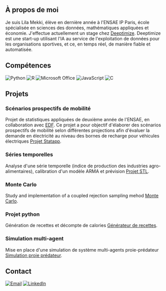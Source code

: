 
## À propos de moi
Je suis Lila Mekki, élève en dernière année à l'ENSAE IP Paris, école spécialisée en sciences des données, mathématiques appliquées et économie. 
J'effectue actuellement un stage chez [Deeptimize](https://www.deeptimize.com/).
Deeptimize est une start-up utilisant l'IA au service de l'exploitation de données pour les organisations sportives, et ce, en temps réel, de manière fiable et automatisée.

## Compétences

![Python](https://img.shields.io/badge/python-3670A0?style=for-the-badge&logo=python&logoColor=ffdd54)
![R](https://img.shields.io/badge/r-276DC3?style=for-the-badge&logo=r&logoColor=white)
![Microsoft Office](https://img.shields.io/badge/microsoft_office-D83B01?style=for-the-badge&logo=microsoft-office&logoColor=white)
![JavaScript](https://img.shields.io/badge/javascript-F7DF1E?style=for-the-badge&logo=javascript&logoColor=black)
![C](https://img.shields.io/badge/C-00599C?style=for-the-badge&logo=c&logoColor=white)

## Projets


### Scénarios prospectifs de mobilité
Projet de statistiques appliquées de deuxième année de l'ENSAE, en collaboration avec [EDF](https://www.edf.fr/). Ce projet a pour objectif d'élaborer des scénarios prospectifs de mobilité selon différentes projections afin d'évaluer la demande en électricité au niveau des bornes de recharge pour véhicules électriques [Projet Statapp](https://github.com/mekkilila/StatApp). 

### Séries temporelles
Analyse d'une série temporelle (indice de production des industries agro-alimentaires), calibration d'un modèle ARMA et prévision [Projet STL](https://github.com/mekkilila/StatApp). 

### Monte Carlo
Study and implementation of a coupled rejection sampling mehod [Monte Carlo](https://github.com/mekkilila/Monte-Carlo-project).

### Projet python
Génération de recettes et décompte de calories [Générateur de recettes](https://github.com/mekkilila/Python-2A-Ensae).

### Simulation multi-agent
Mise en place d'une simulation de système multi-agents proie-prédateur [Simulation proie prédateur](https://github.com/mekkilila/Defi-IA). 


## Contact

[![Email](https://img.shields.io/badge/email-D14836?style=for-the-badge&logo=gmail&logoColor=white)](mailto:mekkilila@yahoo.fr)
[![LinkedIn](https://img.shields.io/badge/linkedin-0077B5?style=for-the-badge&logo=linkedin&logoColor=white)](www.linkedin.com/in/lila-mekki-8410a621)
